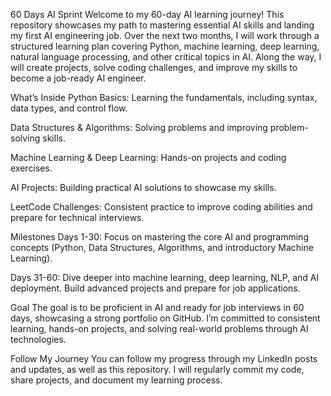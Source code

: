60 Days AI Sprint
Welcome to my 60-day AI learning journey! This repository showcases my path to mastering essential AI skills and landing my first AI engineering job. Over the next two months, I will work through a structured learning plan covering Python, machine learning, deep learning, natural language processing, and other critical topics in AI. Along the way, I will create projects, solve coding challenges, and improve my skills to become a job-ready AI engineer.

What’s Inside
Python Basics: Learning the fundamentals, including syntax, data types, and control flow.

Data Structures & Algorithms: Solving problems and improving problem-solving skills.

Machine Learning & Deep Learning: Hands-on projects and coding exercises.

AI Projects: Building practical AI solutions to showcase my skills.

LeetCode Challenges: Consistent practice to improve coding abilities and prepare for technical interviews.

Milestones
Days 1-30: Focus on mastering the core AI and programming concepts (Python, Data Structures, Algorithms, and introductory Machine Learning).

Days 31-60: Dive deeper into machine learning, deep learning, NLP, and AI deployment. Build advanced projects and prepare for job applications.

Goal
The goal is to be proficient in AI and ready for job interviews in 60 days, showcasing a strong portfolio on GitHub. I’m committed to consistent learning, hands-on projects, and solving real-world problems through AI technologies.

Follow My Journey
You can follow my progress through my LinkedIn posts and updates, as well as this repository. I will regularly commit my code, share projects, and document my learning process.

